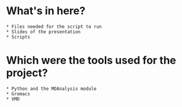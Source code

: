 # What's in here?
    * Files needed for the script to run
    * Slides of the presentation
    * Scripts
    
# Which were the tools used for the project?
    * Python and the MDAnalysis module
    * Gromacs
    * VMD 
